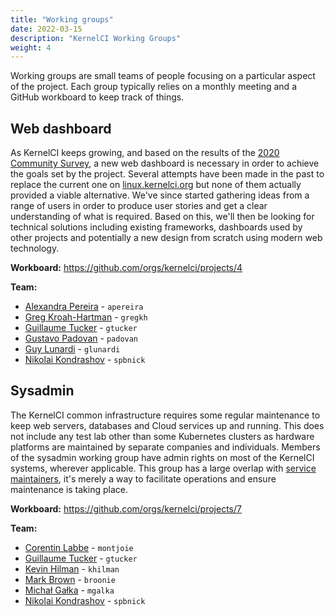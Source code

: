 ```yaml
---
title: "Working groups"
date: 2022-03-15
description: "KernelCI Working Groups"
weight: 4
---
```


Working groups are small teams of people focusing on a particular aspect of the
project.  Each group typically relies on a monthly meeting and a GitHub
workboard to keep track of things.

## Web dashboard

As KernelCI keeps growing, and based on the results of the [2020 Community
Survey](http://localhost:1313/blog/posts/2020/07/09/), a new web dashboard is
necessary in order to achieve the goals set by the project.  Several attempts
have been made in the past to replace the current one on
[linux.kernelci.org](https://linux.kernelci.org) but none of them actually
provided a viable alternative.  We've since started gathering ideas from a
range of users in order to produce user stories and get a clear understanding
of what is required.  Based on this, we'll then be looking for technical
solutions including existing frameworks, dashboards used by other projects and
potentially a new design from scratch using modern web technology.

**Workboard:** https://github.com/orgs/kernelci/projects/4

**Team:**

* [Alexandra Pereira](mailto:<alexandra.pereira@collabora.com>) - `apereira`
* [Greg Kroah-Hartman](mailto:<gregkh@linuxfoundation.org>) - `gregkh`
* [Guillaume Tucker](mailto:<guillaume.tucker@collabora.com>) - `gtucker`
* [Gustavo Padovan](mailto:<gustavo.padovan@collabora.com>) - `padovan`
* [Guy Lunardi](mailto:<guy.lunardi@collabora.com>) - `glunardi`
* [Nikolai Kondrashov](mailto:<spbnick@gmail.com>) - `spbnick`

## Sysadmin

The KernelCI common infrastructure requires some regular maintenance to keep
web servers, databases and Cloud services up and running.  This does not
include any test lab other than some Kubernetes clusters as hardware platforms
are maintained by separate companies and individuals.  Members of the sysadmin
working group have admin rights on most of the KernelCI systems, wherever
applicable.  This group has a large overlap with [service
maintainers](tsc/#service-maintainers), it's merely a way to facilitate
operations and ensure maintenance is taking place.

**Workboard:** https://github.com/orgs/kernelci/projects/7

**Team:**

* [Corentin Labbe](mailto:<clabbe@baylibre.com>) - `montjoie`
* [Guillaume Tucker](mailto:<guillaume.tucker@collabora.com>) - `gtucker`
* [Kevin Hilman](mailto:<khilman@baylibre.com>) - `khilman`
* [Mark Brown](mailto:<broonie@kernel.org>) - `broonie`
* [Michał Gałka](mailto:<michal.galka@collabora.com>) - `mgalka`
* [Nikolai Kondrashov](mailto:<spbnick@gmail.com>) - `spbnick`
